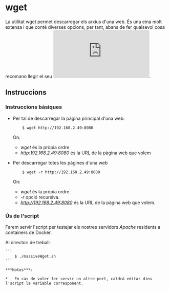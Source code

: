 # wget

La utilitat wget permet descarregar els arxius d'una web. És una eina molt extensa i que conté diverses opcions, per tant, abans de fer qualsevol cosa recomano llegir el seu ![manual](https://www.gnu.org/software/wget/manual/wget.html).

## Instruccions

### Instruccions bàsiques

* Per tal de descarregar la pàgina principal d'una web:

	```
		$ wget http://192.168.2.49:8080
	```

  On:
    * *wget* és la pròpia ordre
    * *http:192.168.2.49:8080* és la URL de la pàgina web que volem
    
* Per descarregar totes les pàgines d'una web

	```
		$ wget -r http://192.168.2.49:8080
	```
	
  On:
    * *wget* és la pròpia ordre.
    * *-r* opció recursiva.
    * *http://192.168.2.49:8080* és la URL de la pàgina web que volem.
    
  
### Ús de l'script

Farem servir l'script per testejar els nostres servidors *Apache* residents a containers de Docker.

Al directori de treball:

	```
		$ ./massiveWget.sh
	```

	***Notes***:
	
	*	En cas de voler fer servir un altre port, caldrà editar dins l'script la variable corresponent.


